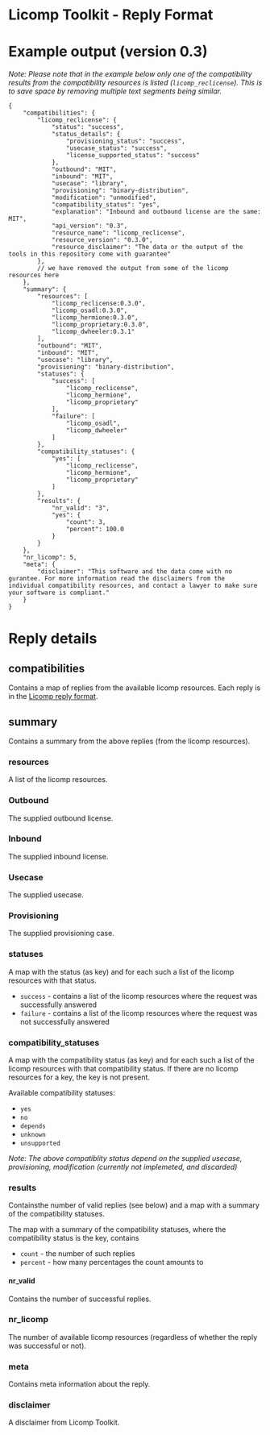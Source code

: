 # Licomp Toolkit - Reply Format

# Example output (version 0.3)

_Note: Please note that in the example below only one of the compatibility results from the compatibility resources is listed (`licomp_reclicense`). This is to save space by removing multiple text segments being similar._

```
{
    "compatibilities": {
        "licomp_reclicense": {
            "status": "success",
            "status_details": {
                "provisioning_status": "success",
                "usecase_status": "success",
                "license_supported_status": "success"
            },
            "outbound": "MIT",
            "inbound": "MIT",
            "usecase": "library",
            "provisioning": "binary-distribution",
            "modification": "unmodified",
            "compatibility_status": "yes",
            "explanation": "Inbound and outbound license are the same: MIT",
            "api_version": "0.3",
            "resource_name": "licomp_reclicense",
            "resource_version": "0.3.0",
            "resource_disclaimer": "The data or the output of the tools in this repository come with guarantee"
        },
        // we have removed the output from some of the licomp resources here
    },
    "summary": {
        "resources": [
            "licomp_reclicense:0.3.0",
            "licomp_osadl:0.3.0",
            "licomp_hermione:0.3.0",
            "licomp_proprietary:0.3.0",
            "licomp_dwheeler:0.3.1"
        ],
        "outbound": "MIT",
        "inbound": "MIT",
        "usecase": "library",
        "provisioning": "binary-distribution",
        "statuses": {
            "success": [
                "licomp_reclicense",
                "licomp_hermione",
                "licomp_proprietary"
            ],
            "failure": [
                "licomp_osadl",
                "licomp_dwheeler"
            ]
        },
        "compatibility_statuses": {
            "yes": [
                "licomp_reclicense",
                "licomp_hermione",
                "licomp_proprietary"
            ]
        },
        "results": {
            "nr_valid": "3",
            "yes": {
                "count": 3,
                "percent": 100.0
            }
        }
    },
    "nr_licomp": 5,
    "meta": {
        "disclaimer": "This software and the data come with no gurantee. For more information read the disclaimers from the individual compatibility resources, and contact a lawyer to make sure your software is compliant."
    }
}
```

# Reply details

## compatibilities

Contains a map of replies from the available licomp resources. Each reply is in the [Licomp reply format](https://github.com/hesa/licomp/blob/main/docs/reply-format.md).

## summary

Contains a summary from the above replies (from the licomp resources).

### resources

A list of the licomp resources.

### Outbound

The supplied outbound license.

### Inbound

The supplied inbound license.

### Usecase

The supplied usecase.

### Provisioning

The supplied provisioning case.

### statuses

A map with the status (as key) and for each such a list of the licomp resources with that status.

* `success` - contains a list of the licomp resources where the request was successfully answered 
* `failure` - contains a list of the licomp resources where the request was not successfully answered 

### compatibility_statuses

A map with the compatibility status (as key) and for each such a list of the licomp resources with that compatibility status. If there are no licomp resources for a key, the key is not present.

Available compatibility statuses:
* `yes` 
* `no`
* `depends`
* `unknown`
* `unsupported`

_Note: The above compatiblity status depend on the supplied usecase, provisioning, modification (currently not implemeted, and discarded)_

### results

Containsthe number of valid replies (see below) and a map with a summary of the compatibility statuses.

The map with a summary of the compatibility statuses, where the compatibility status is the key, contains

* `count` - the number of such replies
* `percent` - how many percentages the count amounts to

#### nr_valid

Contains the number of successful replies.

### nr_licomp

The number of available licomp resources (regardless of whether the reply was successful or not).

### meta

Contains meta information about the reply.

### disclaimer

A disclaimer from Licomp Toolkit. 